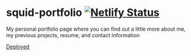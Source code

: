 # squid-portfolio [![Netlify Status](https://api.netlify.com/api/v1/badges/9d55d5c1-1985-42ab-aa27-aafe6876fd9e/deploy-status)](https://app.netlify.com/sites/squidcoportfolio/deploys)

My personal portfolio page where you can find out a little more about me, my previous projects, resume, and contact information

[Deployed](https://squidcoportfolio.netlify.app/)
